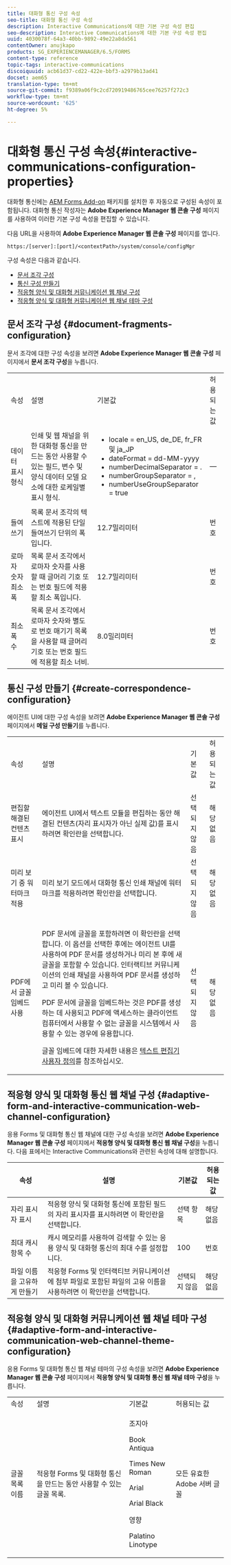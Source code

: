 ```yaml
---
title: 대화형 통신 구성 속성
seo-title: 대화형 통신 구성 속성
description: Interactive Communications에 대한 기본 구성 속성 편집
seo-description: Interactive Communications에 대한 기본 구성 속성 편집
uuid: 4030078f-64a3-40bb-9892-49e22a8da561
contentOwner: anujkapo
products: SG_EXPERIENCEMANAGER/6.5/FORMS
content-type: reference
topic-tags: interactive-communications
discoiquuid: acb61d37-cd22-422e-bbf3-a2979b13ad41
docset: aem65
translation-type: tm+mt
source-git-commit: f9389a06f9c2cd720919486765cee76257f272c3
workflow-type: tm+mt
source-wordcount: '625'
ht-degree: 5%

---
```



# 대화형 통신 구성 속성{#interactive-communications-configuration-properties}

대화형 통신에는 [AEM Forms Add-on](../../forms/using/installing-configuring-aem-forms-osgi.md) 패키지를 설치한 후 자동으로 구성된 속성이 포함됩니다. 대화형 통신 작성자는 **Adobe Experience Manager 웹 콘솔 구성** 페이지를 사용하여 이러한 기본 구성 속성을 편집할 수 있습니다.

다음 URL을 사용하여 **Adobe Experience Manager 웹 콘솔 구성** 페이지를 엽니다.

`https:/[server]:[port]/<contextPath>/system/console/configMgr`

구성 속성은 다음과 같습니다.

* [문서 조각 구성](#document-fragments-configuration)
* [통신 구성 만들기](#create-correspondence-configuration)
* [적응형 양식 및 대화형 커뮤니케이션 웹 채널 구성](#adaptive-form-and-interactive-communication-web-channel-configuration)
* [적응형 양식 및 대화형 커뮤니케이션 웹 채널 테마 구성](#adaptive-form-and-interactive-communication-web-channel-theme-configuration)

## 문서 조각 구성 {#document-fragments-configuration}

문서 조각에 대한 구성 속성을 보려면 **Adobe Experience Manager 웹 콘솔 구성** 페이지에서 **문서 조각 구성**&#x200B;을 누릅니다.

<table>
 <tbody> 
  <tr> 
   <td>속성</td> 
   <td>설명</td> 
   <td>기본값</td> 
   <td>허용되는 값</td> 
  </tr> 
  <tr> 
   <td>데이터 표시 형식</td> 
   <td>인쇄 및 웹 채널을 위한 대화형 통신을 만드는 동안 사용할 수 있는 필드, 변수 및 양식 데이터 모델 요소에 대한 로케일별 표시 형식.</td> 
   <td> 
    <ul> 
     <li>locale = en_US, de_DE, fr_FR 및 ja_JP</li> 
     <li>dateFormat = dd-MM-yyyy</li> 
     <li>numberDecimalSeparator = .</li> 
     <li>numberGroupSeparator = ,</li> 
     <li>numberUseGroupSeparator = true</li> 
    </ul> </td> 
   <td><p>—</p> </td> 
  </tr> 
  <tr> 
   <td>들여쓰기</td> 
   <td>목록 문서 조각의 텍스트에 적용된 단일 들여쓰기 단위의 폭입니다.</td> 
   <td>12.7밀리미터</td> 
   <td>번호</td> 
  </tr> 
  <tr> 
   <td>로마자 숫자 최소 폭</td> 
   <td>목록 문서 조각에서 로마자 숫자를 사용할 때 글머리 기호 또는 번호 필드에 적용할 최소 폭입니다. </td> 
   <td>12.7밀리미터</td> 
   <td>번호</td> 
  </tr> 
  <tr> 
   <td>최소 폭 수</td> 
   <td>목록 문서 조각에서 로마자 숫자와 별도로 번호 매기기 목록을 사용할 때 글머리 기호 또는 번호 필드에 적용할 최소 너비.</td> 
   <td>8.0밀리미터</td> 
   <td>번호</td> 
  </tr> 
 </tbody> 
</table>

## 통신 구성 만들기 {#create-correspondence-configuration}

에이전트 UI에 대한 구성 속성을 보려면 **Adobe Experience Manager 웹 콘솔 구성** 페이지에서 **메일 구성 만들기**&#x200B;를 누릅니다.

<table>
 <tbody> 
  <tr> 
   <td>속성</td> 
   <td>설명</td> 
   <td>기본값</td> 
   <td>허용되는 값</td> 
  </tr> 
  <tr> 
   <td>편집할 해결된 컨텐츠 표시</td> 
   <td>에이전트 UI에서 텍스트 모듈을 편집하는 동안 해결된 컨텐츠(자리 표시자가 아닌 실제 값)를 표시하려면 확인란을 선택합니다.</td> 
   <td>선택되지 않음</td> 
   <td>해당 없음</td> 
  </tr> 
  <tr> 
   <td>미리 보기 중 워터마크 적용</td> 
   <td>미리 보기 모드에서 대화형 통신 인쇄 채널에 워터마크를 적용하려면 확인란을 선택합니다.</td> 
   <td>선택되지 않음</td> 
   <td>해당 없음</td> 
  </tr> 
  <tr> 
   <td>PDF에서 글꼴 임베드 사용</td> 
   <td><p>PDF 문서에 글꼴을 포함하려면 이 확인란을 선택합니다. 이 옵션을 선택한 후에는 에이전트 UI를 사용하여 PDF 문서를 생성하거나 미리 본 후에 새 글꼴을 포함할 수 있습니다. 인터랙티브 커뮤니케이션의 인쇄 채널을 사용하여 PDF 문서를 생성하고 미리 볼 수 있습니다.</p> <p>PDF 문서에 글꼴을 임베드하는 것은 PDF를 생성하는 데 사용되고 PDF에 액세스하는 클라이언트 컴퓨터에서 사용할 수 없는 글꼴을 시스템에서 사용할 수 있는 경우에 유용합니다.</p> <p>글꼴 임베드에 대한 자세한 내용은 <a href="../../forms/using/customize-text-editor.md" target="_blank">텍스트 편집기 사용자 정의</a>를 참조하십시오.</p> </td> 
   <td>선택되지 않음</td> 
   <td>해당 없음</td> 
  </tr> 
 </tbody> 
</table>

## 적응형 양식 및 대화형 통신 웹 채널 구성 {#adaptive-form-and-interactive-communication-web-channel-configuration}

응용 Forms 및 대화형 통신 웹 채널에 대한 구성 속성을 보려면 **Adobe Experience Manager 웹 콘솔 구성** 페이지에서 **적응형 양식 및 대화형 통신 웹 채널 구성**&#x200B;을 누릅니다. 다음 표에서는 Interactive Communications와 관련된 속성에 대해 설명합니다.

| 속성 | 설명 | 기본값 | 허용되는 값 |
|---|---|---|---|
| 자리 표시자 표시 | 적응형 양식 및 대화형 통신에 포함된 필드의 자리 표시자를 표시하려면 이 확인란을 선택합니다. | 선택 항목 | 해당 없음 |
| 최대 캐시 항목 수 | 캐시 메모리를 사용하여 검색할 수 있는 응용 양식 및 대화형 통신의 최대 수를 설정합니다. | 100 | 번호 |
| 파일 이름을 고유하게 만들기 | 적응형 Forms 및 인터랙티브 커뮤니케이션에 첨부 파일로 포함된 파일의 고유 이름을 사용하려면 이 확인란을 선택합니다. | 선택되지 않음 | 해당 없음 |

## 적응형 양식 및 대화형 커뮤니케이션 웹 채널 테마 구성 {#adaptive-form-and-interactive-communication-web-channel-theme-configuration}

응용 Forms 및 대화형 통신 웹 채널 테마의 구성 속성을 보려면 **Adobe Experience Manager 웹 콘솔 구성** 페이지에서 **적응형 양식 및 대화형 통신 웹 채널 테마 구성**&#x200B;을 누릅니다.

<table>
 <tbody> 
  <tr> 
   <td>속성</td> 
   <td>설명</td> 
   <td>기본값</td> 
   <td>허용되는 값</td> 
  </tr> 
  <tr> 
   <td>글꼴 목록 이름</td> 
   <td>적응형 Forms 및 대화형 통신을 만드는 동안 사용할 수 있는 글꼴 목록.</td> 
   <td><p>조지아</p> <p>Book Antiqua</p> <p>Times New Roman</p> <p>Arial</p> <p>Arial Black</p> <p>영향</p> <p>Palatino Linotype</p> </td> 
   <td>모든 유효한 Adobe 서버 글꼴</td> 
  </tr> 
 </tbody> 
</table>

